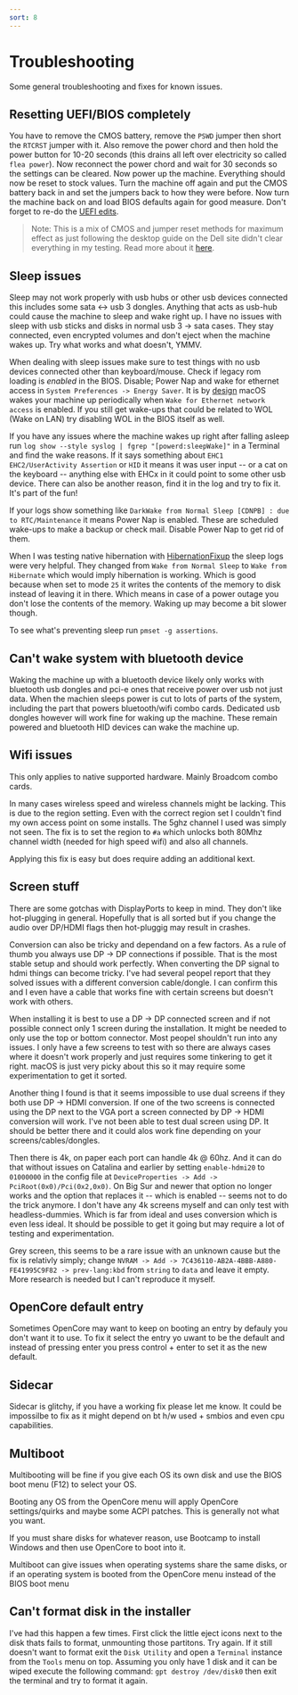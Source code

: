 ```yaml
---
sort: 8
---
```


# Troubleshooting
Some general troubleshooting and fixes for known issues.

## Resetting UEFI/BIOS completely
You have to remove the CMOS battery, remove the ```PSWD``` jumper then short the ```RTCRST``` jumper with it. Also remove the power chord and then hold the power button for 10-20 seconds (this drains all left over electricity so called ```flea power```). Now reconnect the power chord and wait for 30 seconds so the settings can be cleared. Now power up the machine. Everything should now be reset to stock values. Turn the machine off again and put the CMOS battery back in and set the jumpers back to how they were before. Now turn the machine back on and load BIOS defaults again for good measure. Don't forget to re-do the [UEFI edits](#disable-cfg-lock).

> Note: This is a mix of CMOS and jumper reset methods for maximum effect as just following the desktop guide on the Dell site didn't clear everything in my testing. Read more about it [here](https://www.dell.com/support/article/de-ch/sln284985/how-to-perform-a-bios-or-cmos-reset-and-or-clear-the-nvram-on-your-dell-system).

## Sleep issues
Sleep may not work properly with usb hubs or other usb devices connected this includes some sata <-> usb 3 dongles. Anything that acts as usb-hub could cause the machine to sleep and wake right up. I have no issues with sleep with usb sticks and disks in normal usb 3 -> sata cases. They stay connected, even encrypted volumes and don't eject when the machine wakes up. Try what works and what doesn't, YMMV.

When dealing with sleep issues make sure to test things with no usb devices connected other than keyboard/mouse. Check if legacy rom loading is *enabled* in the BIOS. Disable; Power Nap and wake for ethernet access in ```System Preferences -> Energy Saver```. It is by [design](https://support.apple.com/en-gb/HT201960) macOS wakes your machine up periodically when ```Wake for Ethernet network access``` is enabled. If you still get wake-ups that could be related to WOL (Wake on LAN) try disabling WOL in the BIOS itself as well.

If you have any issues where the machine wakes up right after falling asleep run ```log show --style syslog | fgrep "[powerd:sleepWake]"``` in a Terminal and find the wake reasons. If it says something about ```EHC1 EHC2/UserActivity Assertion``` or ```HID``` it means it was user input -- or a cat on the keyboard -- anything else with EHCx in it could point to some other usb device. There can also be another reason, find it in the log and try to fix it. It's part of the fun!

If your logs show something like ```DarkWake from Normal Sleep [CDNPB] : due to RTC/Maintenance``` it means Power Nap is enabled. These are scheduled wake-ups to make a backup or check mail. Disable Power Nap to get rid of them.

When I was testing native hibernation with [HibernationFixup](https://github.com/acidanthera/HibernationFixup) the sleep logs were very helpful. They changed from ```Wake from Normal Sleep``` to ```Wake from Hibernate``` which would imply hibernation is working. Which is good because when set to mode ```25``` it writes the contents of the memory to disk instead of leaving it in there. Which means in case of a power outage you don't lose the contents of the memory. Waking up may become a bit slower though.

To see what's preventing sleep run ```pmset -g assertions```.

## Can't wake system with bluetooth device
Waking the machine up with a bluetooth device likely only works with bluetooth usb dongles and pci-e ones that receive power over usb not just data. When the machien sleeps power is cut to lots of parts of the system, including the part that powers bluetooth/wifi combo cards. Dedicated usb dongles however will work fine for waking up the machine. These remain powered and bluetooth HID devices can wake the machine up.

## Wifi issues
This only applies to native supported hardware. Mainly Broadcom combo cards.

In many cases wireless speed and wireless channels might be lacking. This is due to the region setting. Even with the correct region set I couldn't find my own access point on some installs. The 5ghz channel I used was simply not seen. The fix is to set the region to ```#a``` which unlocks both 80Mhz channel width (needed for high speed wifi) and also all channels.

Applying this fix is easy but does require adding an additional kext.

## Screen stuff
There are some gotchas with DisplayPorts to keep in mind. They don't like hot-plugging in general. Hopefully that is all sorted but if you change the audio over DP/HDMI flags then hot-pluggig may result in crashes.

Conversion can also be tricky and dependand on a few factors. As a rule of thumb you always use DP -> DP connections if possible. That is the most stable setup and should work perfectly. When converting the DP signal to hdmi things can become tricky. I've had several peopel report that they solved issues with a different conversion cable/dongle. I can confirm this and I even have a cable that works fine with certain screens but doesn't work with others.

When installing it is best to use a DP -> DP connected screen and if not possible connect only 1 screen during the installation. It might be needed to only use the top or bottom connector. Most peopel shouldn't run into any issues. I only have a few screens to test with so there are always cases where it doesn't work properly and just requires some tinkering to get it right. macOS is just very picky about this so it may require some experimentation to get it sorted.

Another thing I found is that it seems impossible to use dual screens if they both use DP -> HDMI conversion. If one of the two screens is connected using the DP next to the VGA port a screen connected by DP -> HDMI conversion will work. I've not been able to test dual screen using DP. It should be better there and it could alos work fine depending on your screens/cables/dongles.

Then there is 4k, on paper each port can handle 4k @ 60hz. And it can do that without issues on Catalina and earlier by setting ```enable-hdmi20``` to ```01000000``` in the config file at ```DeviceProperties -> Add -> PciRoot(0x0)/Pci(0x2,0x0)```. On Big Sur and newer that option no longer works and the option that replaces it -- which is enabled -- seems not to do the trick anymore. I don't have any 4k screens myself and can only test with headless-dummies. Which is far from ideal and uses conversion which is even less ideal. It should be possible to get it going but may require a lot of testing and experimentation.

Grey screen, this seems to be a rare issue with an unknown cause but the fix is relativly simply; change ```NVRAM -> Add -> 7C436110-AB2A-4BBB-A880-FE41995C9F82 -> prev-lang:kbd``` from ```string``` to ```data``` and leave it empty. More research is needed but I can't reproduce it myself.

## OpenCore default entry
Sometimes OpenCore may want to keep on booting an entry by defauly you don't want it to use. To fix it select the entry yo uwant to be the default and instead of pressing enter you press control + enter to set it as the new default.

## Sidecar
Sidecar is glitchy, if you have a working fix please let me know. It could be impossilbe to fix as it might depend on bt h/w used + smbios and even cpu capabilities.

## Multiboot
Multibooting will be fine if you give each OS its own disk and use the BIOS boot menu (F12) to select your OS.

Booting any OS from the OpenCore menu will apply OpenCore settings/quirks and maybe some ACPI patches. This is generally not what you want.

If you must share disks for whatever reason, use Bootcamp to install Windows and then use OpenCore to boot into it.

Multiboot can give issues when operating systems share the same disks, or if an operating system is booted from the OpenCore menu instead of the BIOS boot menu

## Can't format disk in the installer
I've had this happen a few times. First click the little eject icons next to the disk thats fails to format, unmounting those partitons. Try again. If it still doesn't want to format exit the ```Disk Utility``` and open a ```Terminal``` instance from the ```Tools``` menu on top. Assuming you only have 1 disk and it can be wiped execute the following command: ```gpt destroy /dev/disk0``` then exit the terminal and try to format it again.
